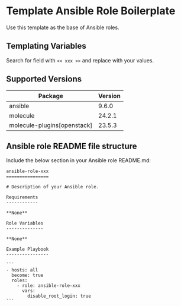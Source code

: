 Template Ansible Role Boilerplate
=================================

Use this template as the base of Ansible roles.

Templating Variables
--------------------

Search for field with `<< xxx >>` and replace with your values.

Supported Versions
------------------

| Package | Version |
| ---- | ---- |
| ansible | 9.6.0 |
| molecule | 24.2.1 |
| molecule-plugins[openstack] | 23.5.3 |

Ansible role README file structure
----------------------------------

Include the below section in your Ansible role README.md:
````
ansible-role-xxx
================

# Description of your Ansible role.

Requirements
------------

**None**

Role Variables
--------------

**None**

Example Playbook
----------------

```
- hosts: all
  become: true
  roles:
    - role: ansible-role-xxx
      vars:
        disable_root_login: true
```
````
